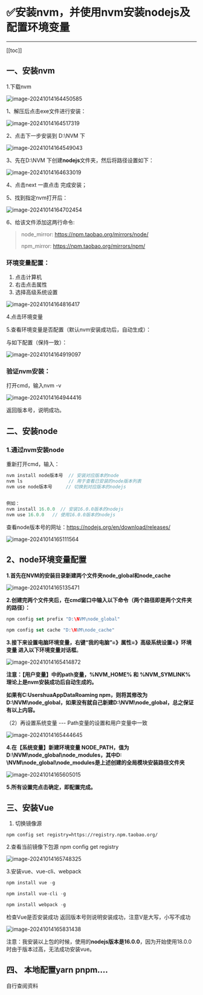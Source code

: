 # ✅安装nvm，并使用nvm安装nodejs及配置环境变量

<hr/>

[[toc]]

## 一、安装nvm

1.下载nvm

![image-20241014164450585](./assets/image-20241014164450585.png)

1、解压后点击exe文件进行安装：

![image-20241014164517319](./assets/image-20241014164517319.png)

2、点击下一步安装到 D:\NVM 下

![image-20241014164549043](./assets/image-20241014164549043.png)

3、先在D:\NVM 下创建**nodejs**文件夹，然后将路径设置如下：

![image-20241014164633019](./assets/image-20241014164633019.png)

4、点击next 一直点击 完成安装；

5、找到指定nvm打开后：

![image-20241014164702454](./assets/image-20241014164702454.png)

6、给该文件添加这两行命令:

> node_mirror: https://npm.taobao.org/mirrors/node/
>
> npm_mirror: https://npm.taobao.org/mirrors/npm/

### 环境变量配置：

1. 点击计算机
2. 右击点击属性
3. 选择高级系统设置

![image-20241014164816417](./assets/image-20241014164816417.png)

4.点击环境变量

5.查看环境变量是否配置（默认nvm安装成功后，自动生成）：

与如下配置（保持一致）：

![image-20241014164919097](./assets/image-20241014164919097.png)

### 验证nvm安装：

打开cmd，输入nvm -v

![image-20241014164944416](./assets/image-20241014164944416.png)

返回版本号，说明成功。

## 二、安装node

### 1.通过nvm安装node

重新打开cmd，输入：

```swift
nvm install node版本号  // 安装对应版本的node
nvm ls                 // 用于查看已安装的node版本列表
nvm use node版本号     // 切换到对应版本的nodejs
 
 
例如：
nvm install 16.0.0  // 安装16.0.0版本的nodejs
nvm use 16.0.0   // 使用16.0.0版本的nodejs
```

查看node版本号的网址：https://nodejs.org/en/download/releases/

![image-20241014165111564](./assets/image-20241014165111564.png)

## **2、node环境变量配置**

**1.首先在NVM的安装目录新建两个文件夹node_global和node_cache**

![image-20241014165135471](./assets/image-20241014165135471.png)

**2.创建完两个文件夹后，在cmd窗口中输入以下命令（两个路径即是两个文件夹的路径）：**

```swift
npm config set prefix "D:\NVM\node_global"

npm config set cache "D:\NVM\node_cache"
```

**3.接下来设置电脑环境变量，右键“我的电脑”=》属性=》高级系统设置=》环境变量 进入以下环境变量对话框**。

![image-20241014165414872](./assets/image-20241014165414872.png)

**注意：【用户变量】中的path变量，%NVM_HOME% 和 %NVM_SYMLINK% 理论上是nvm安装成功后自动生成的。**

**如果有C:UsershuaAppDataRoaming npm，则将其修改为D:\NVM\node_global，如果没有就自己新建D:\NVM\node_global，总之保证有以上内容。**

（2）再设置系统变量 --- Path变量的设置和用户变量中一致

![image-20241014165444645](./assets/image-20241014165444645.png)

**4.在【系统变量】新建环境变量 NODE_PATH，值为D:\NVM\node_global\node_modules，其中D:
\NVM\node_global\node_modules是上述创建的全局模块安装路径文件夹**

![image-20241014165605015](./assets/image-20241014165605015.png)

**5.所有设置完点击确定，即配置完成。**

## 三、安装Vue

1. 切换镜像源

```cobol
npm config set registry=https://registry.npm.taobao.org/
```

2.查看当前镜像下包源 npm config get registry

![image-20241014165748325](./assets/image-20241014165748325.png)

3.安装vue、vue-cli、webpack

```swift
npm install vue -g

npm install vue-cli -g

npm install webpack -g
```

检查Vue是否安装成功
返回版本号则说明安装成功，注意V是大写，小写不成功

![image-20241014165831438](./assets/image-20241014165831438.png)

注意：我安装以上包的时候，使用的**nodejs版本是16.0.0**，因为开始使用18.0.0时由于版本过高，无法成功安装vue。

## 四、 本地配置yarn pnpm....

自行查阅资料
